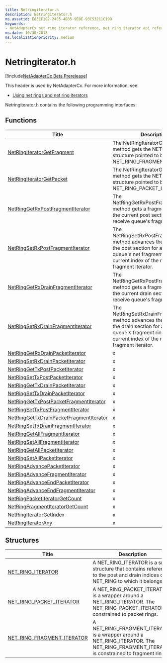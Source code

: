```yaml
---
title: Netringiterator.h
description: Netringiterator.h
ms.assetid: E83EF182-24C5-4B35-9E0E-93C53211C199
keywords:
- NetAdapterCx net ring iterator reference, net ring iterator api reference, netringiterator.h
ms.date: 10/30/2018
ms.localizationpriority: medium
---
```


# Netringiterator.h

[!include[NetAdapterCx Beta Prerelease](../netcx-beta-prerelease.md)]

This header is used by NetAdapterCx. For more information, see:

- [Using net rings and net ring iterators](using-net-rings-and-net-ring-iterators.md)

Netringiterator.h contains the following programming interfaces:

## Functions

| Title | Description |
| --- | --- |
| [NetRingIteratorGetFragment](netringiteratorgetfragment.md) | The NetRingIteratorGetFragment method gets the NET_FRAGMENT structure pointed to by a NET_RING_FRAGMENT_ITERATOR. |
| [NetRingIteratorGetPacket](netringiteratorgetpacket.md) | The NetRingIteratorGetPacket method gets the NET_PACKET structure pointed to by a NET_RING_PACKET_ITERATOR. |
| [NetRingGetRxPostFragmentIterator](netringgetrxpostfragmentiterator.md) | The NetRingGetRxPostFragmentIterator method gets a fragment iterator for the current post section of a receive queue's fragment ring. |
| [NetRingSetRxPostFragmentIterator](netringsetrxpostfragmentiterator.md) | The NetRingSetRxPostFragmentIterator method advances the beginning of the post section for a receive queue's net fragment ring to the current index of the ring's post fragment iterator. |
| [NetRingGetRxDrainFragmentIterator](netringgetrxdrainfragmentiterator.md) | The NetRingGetRxPostFragmentIterator method gets a fragment iterator for the current drain section of a receive queue's fragment ring. |
| [NetRingSetRxDrainFragmentIterator](netringsetrxdrainfragmentiterator.md) | The NetRingSetRxDrainFragmentIterator method advances the beginning of the drain section for a receive queue's fragment ring to the current index of the ring's drain fragment iterator. |
| [NetRingGetRxDrainPacketIterator](netringgetrxdrainpacketiterator.md) | x |
| [NetRingSetRxDrainPacketIterator](netringsetrxdrainpacketiterator.md) | x |
| [NetRingGetTxPostPacketIterator](netringgettxpostpacketiterator.md) | x |
| [NetRingSetTxPostPacketIterator](netringsettxpostpacketiterator.md) | x |
| [NetRingGetTxDrainPacketIterator](netringgettxdrainpacketiterator.md) | x |
| [NetRingSetTxDrainPacketIterator](netringsettxdrainpacketiterator.md) | x |
| [NetRingGetTxPostPacketFragmentIterator](netringgettxpostpacketfragmentiterator.md) | x |
| [NetRingSetTxPostFragmentIterator](netringsettxpostfragmentiterator.md) | x |
| [NetRingGetTxDrainPacketFragmentIterator](netringgettxdrainpacketfragmentiterator.md) | x |
| [NetRingSetTxDrainFragmentIterator](netringsettxdrainfragmentiterator.md) | x |
| [NetRingGetAllFragmentIterator](netringgetallfragmentiterator.md) | x |
| [NetRingSetAllFragmentIterator](netringsetallfragmentiterator.md) | x |
| [NetRingGetAllPacketIterator](netringgetallpacketiterator.md) | x |
| [NetRingSetAllPacketIterator](netringsetallpacketiterator.md) | x |
| [NetRingAdvancePacketIterator](netringadvancepacketiterator.md) | x |
| [NetRingAdvanceFragmentIterator](netringadvancefragmentiterator.md) | x |
| [NetRingAdvanceEndPacketIterator](netringadvanceendpacketiterator.md) | x |
| [NetRingAdvanceEndFragmentIterator](netringadvanceendfragmentiterator.md) | x |
| [NetRingPacketIteratorGetCount](netringpacketiteratorgetcount.md) | x |
| [NetRingFragmentIteratorGetCount](netringfragmentiteratorgetcount.md) | x |
| [NetRingIteratorGetIndex](netringiteratorgetindex.md) | x |
| [NetRingIteratorAny](netringiteratorany.md) | x |

## Structures

| Title | Description |
| --- | --- |
| [NET_RING_ITERATOR](net-ring-iterator.md) | A NET_RING_ITERATOR is a small structure that contains references to the post and drain indices of a NET_RING to which it belongs. |
| [NET_RING_PACKET_ITERATOR](net-ring-packet-iterator.md) | A NET_RING_PACKET_ITERATOR is a wrapper around a NET_RING_ITERATOR. The NET_RING_PACKET_ITERATOR is constrained to packet rings. |
| [NET_RING_FRAGMENT_ITERATOR](net-ring-fragment-iterator.md) | A NET_RING_FRAGMENT_ITERATOR is a wrapper around a NET_RING_ITERATOR. The NET_RING_FRAGMENT_ITERATOR is constrained to fragment rings. |